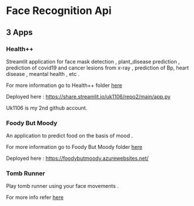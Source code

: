 # Face Recognition Api 

## 3 Apps 

### Health++

Streamlit application for face mask detection , plant_disease prediction , prediction of covid19 and cancer lesions from x-ray , prediction of Bp, heart disease , meantal health , etc .

For more information go to  Health++ folder [here](https://github.com/umak1106/Project-msengage/tree/main/Health%2B%2B)

Deployed here : https://share.streamlit.io/uk1106/repo2/main/app.py

Uk1106 is my 2nd github account.

### Foody But Moody 

An application to predict food on the basis of mood .

For more information go to Foody But Moody folder [here](https://github.com/umak1106/Project-msengage/tree/main/FoodybutMoody)

Deployed here : https://foodybutmoody.azurewebsites.net/

### Tomb Runner 

Play tomb runner using your face movements .

For more info refer [here](https://github.com/umak1106/Project-msengage/tree/main/Tomb%20Runner%20-%20OpenCv%20Game)
